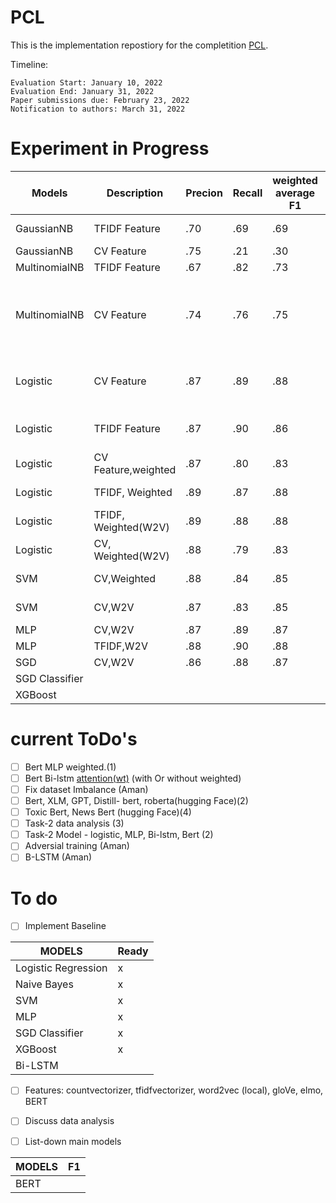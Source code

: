 # PCL

This is the implementation repostiory for the completition [PCL](https://competitions.codalab.org/competitions/34344).

Timeline:

```
Evaluation Start: January 10, 2022
Evaluation End: January 31, 2022
Paper submissions due: February 23, 2022
Notification to authors: March 31, 2022

```
# Experiment in Progress


|Models|Description|Precion|Recall|weighted average F1|Accuracy F1|Remark|
|---|---|---|---|---|---|---|
|GaussianNB|TFIDF Feature|.70|.69|.69|68.7|partial towards class 0|
|GaussianNB|CV Feature|.75|.21|.30|21.4||
|MultinomialNB|TFIDF Feature|.67|.82|.73|81.6|Highly biased|
|MultinomialNB|CV Feature|.74|.76|.75|76.2|1. overall accc,pre,re is stable throughout.2.class 2 doesn,t given any weightage|
|Logistic|CV Feature|.87|.89|.88|89|CM matrix 0,0 value very in comparison to other three value|
|Logistic|TFIDF Feature|.87|.90|.86|90|Confusion matrix unevenly distributed|
|Logistic|CV Feature,weighted|.87|.80|.83|.80|cm well distributed|
|Logistic|TFIDF, Weighted|.89|.87|.88|87| Cm Well distributed
|Logistic|TFIDF, Weighted(W2V)|.89|.88|.88|.88| Cm Well distributed|
|Logistic|CV, Weighted(W2V)|.88|.79|.83|.79| Cm Well distributed|
|SVM|CV,Weighted|.88|.84|.85|84|contribution from both classes|
|SVM|CV,W2V|.87|.83|.85|83| CM well distributed|
|MLP|CV,W2V|.87|.89|.87|89|
|MLP|TFIDF,W2V|.88|.90|.88|90|
|SGD|CV,W2V|.86|.88|.87|88|
|SGD Classifier|||||||
|XGBoost |||||||

# current ToDo's
- [ ] Bert MLP weighted.(1)
- [ ] Bert Bi-lstm [attention(wt)](5) (with Or without weighted)
- [ ] Fix dataset Imbalance (Aman)
- [ ] Bert, XLM, GPT, Distill- bert, roberta(hugging Face)(2)
- [ ] Toxic Bert, News Bert (hugging Face)(4)
- [ ] Task-2 data analysis (3)
- [ ] Task-2 Model - logistic, MLP, Bi-lstm,  Bert (2)
- [ ] Adversial training (Aman)
- [ ] B-LSTM (Aman)
# To do

- [ ] Implement Baseline

|MODELS|Ready|
|---|---|
|Logistic Regression |x|
|Naive Bayes|x|
|SVM |x|
|MLP|x|
|SGD Classifier|x|
|XGBoost |x|
|Bi-LSTM ||

- [ ] Features: countvectorizer, tfidfvectorizer, word2vec (local), gloVe, elmo, BERT

- [ ] Discuss data analysis

- [ ] List-down main models  

|MODELS|F1|
|---|---|
|BERT ||
